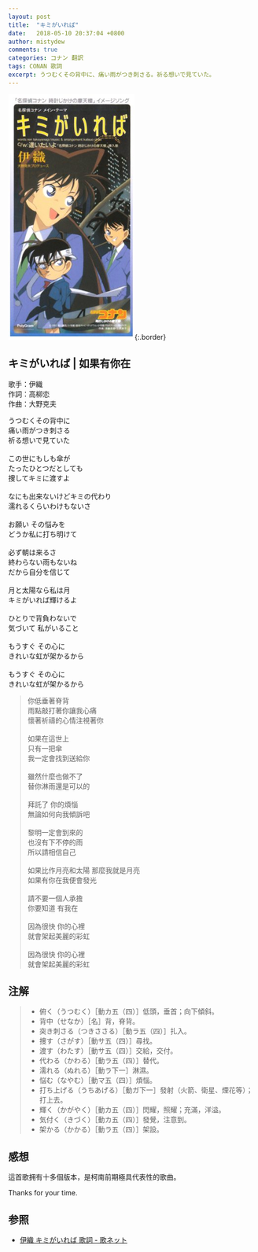 ```yaml
---
layout: post
title:  "キミがいれば"
date:   2018-05-10 20:37:04 +0800
author: mistydew
comments: true
categories: コナン 翻訳
tags: CONAN 歌詞
excerpt: うつむくその背中に、痛い雨がつき刺さる。祈る想いで見ていた。
---
```

![キミがいれば](/images/cover/dc/キミがいれば.jpg){:.border}

## キミがいれば | 如果有你在

歌手：伊織<br>
作詞：高柳恋<br>
作曲：大野克夫

<div class="lyric-original">
<p>
うつむくその背中に<br>
痛い雨がつき刺さる<br>
祈る想いで見ていた<br>
<br>
この世にもしも傘が<br>
たったひとつだとしても<br>
捜してキミに渡すよ<br>
<br>
なにも出来ないけどキミの代わり<br>
濡れるくらいわけもないさ<br>
<br>
お願い その悩みを<br>
どうか私に打ち明けて<br>
<br>
必ず朝は来るさ<br>
終わらない雨もないね<br>
だから自分を信じて<br>
<br>
月と太陽なら私は月<br>
キミがいれば輝けるよ<br>
<br>
ひとりで背負わないで<br>
気づいて 私がいること<br>
<br>
もうすぐ その心に<br>
きれいな虹が架かるから<br>
<br>
もうすぐ その心に<br>
きれいな虹が架かるから
</p>
</div>

<div class="lyric-translation">
<blockquote>
你低垂著脊背<br>
雨點敲打著你讓我心痛<br>
懷著祈禱的心情注視著你<br>
<br>
如果在這世上<br>
只有一把傘<br>
我一定會找到送給你<br>
<br>
雖然什麼也做不了<br>
替你淋雨還是可以的<br>
<br>
拜託了 你的煩惱<br>
無論如何向我傾訴吧<br>
<br>
黎明一定會到來的<br>
也沒有下不停的雨<br>
所以請相信自己<br>
<br>
如果比作月亮和太陽 那麼我就是月亮<br>
如果有你在我便會發光<br>
<br>
請不要一個人承擔<br>
你要知道 有我在<br>
<br>
因為很快 你的心裡<br>
就會架起美麗的彩虹<br>
<br>
因為很快 你的心裡<br>
就會架起美麗的彩虹
</blockquote>
</div>

## 注解

> * 俯く（うつむく）［動カ五（四）］低頭，垂首；向下傾斜。
> * 背中（せなか）［名］背，脊背。
> * 突き刺さる（つきささる）［動ラ五（四）］扎入。
> * 捜す（さがす）［動サ五（四）］尋找。
> * 渡す（わたす）［動サ五（四）］交給，交付。
> * 代わる（かわる）［動ラ五（四）］替代。
> * 濡れる（ぬれる）［動ラ下一］淋濕。
> * 悩む（なやむ）［動マ五（四）］煩惱。
> * 打ち上げる（うちあげる）［動ガ下一］發射（火箭、衛星、煙花等）；打上去。
> * 輝く（かがやく）［動カ五（四）］閃耀，照耀；充滿，洋溢。
> * 気付く（きづく）［動カ五（四）］發覺，注意到。
> * 架かる（かかる）［動ラ五（四）］架設。

## 感想

這首歌拥有十多個版本，是柯南前期極具代表性的歌曲。

Thanks for your time.

## 参照

* [伊織 キミがいれば 歌詞 - 歌ネット](https://www.uta-net.com/song/34909)
